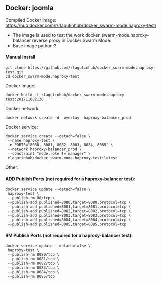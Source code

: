 ## Docker: joomla

Compiled Docker image: https://hub.docker.com/r/rlagutinhub/docker_swarm-mode.haproxy-test/

-	The image is used to test the work docker_swarm-mode.haproxy-balancer reverse proxy in Docker Swarm Mode.
-	Base image python:3

#### Manual install

```console
git clone https://github.com/rlagutinhub/docker_swarm-mode.haproxy-test.git
cd docker_swarm-mode.haproxy-test
```

Docker Image:

```console
docker build -t rlagutinhub/docker_swarm-mode.haproxy-test:201711082130 .
```

Docker network:

```console
docker network create -d  overlay  haproxy-balancer_prod
```

Docker service:

```console
docker service create --detach=false \
 --name haproxy-test \
 -e PORTS="8080, 8081, 8082, 8083, 8084, 8085" \
 --network haproxy-balancer_prod \
 --constraint "node.role != manager" \
 rlagutinhub/docker_swarm-mode.haproxy-test:latest
```

Other:

#### ADD Publish Ports (not required for a haproxy-balancer test):

```console
docker service update --detach=false \
 haproxy-test \
 --publish-rm 80/tcp \
 --publish-add published=8080,target=8080,protocol=tcp \
 --publish-add published=8081,target=8081,protocol=tcp \
 --publish-add published=8082,target=8082,protocol=tcp \
 --publish-add published=8083,target=8083,protocol=tcp \
 --publish-add published=8084,target=8084,protocol=tcp \
 --publish-add published=8085,target=8085,protocol=tcp
```

#### RM Publish Ports (not required for a haproxy-balancer test):

```console
docker service update --detach=false \
 haproxy-test \
 --publish-rm 8080/tcp \
 --publish-rm 8081/tcp \
 --publish-rm 8082/tcp \
 --publish-rm 8083/tcp \
 --publish-rm 8084/tcp \
 --publish-rm 8085/tcp
 ```
